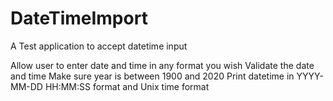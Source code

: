 # DateTimeImport
A Test application to accept datetime input

Allow user to enter date and time in any format you wish
Validate the date and time
Make sure year is between 1900 and 2020
Print datetime in YYYY-MM-DD HH:MM:SS format and Unix time format
